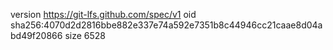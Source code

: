 version https://git-lfs.github.com/spec/v1
oid sha256:4070d2d2816bbe882e337e74a592e7351b8c44946cc21caae8d04abd49f20866
size 6528
